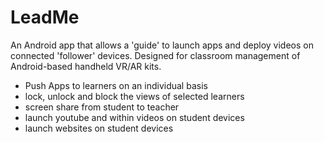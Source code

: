 # LeadMe

An Android app that allows a 'guide' to launch apps and deploy videos on connected 'follower' devices. Designed for classroom management of Android-based handheld VR/AR kits.
* Push Apps to learners on an individual basis
* lock, unlock and block the views of selected learners
* screen share from student to teacher
* launch youtube and within videos on student devices
* launch websites on student devices


